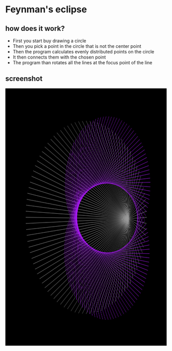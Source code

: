 # Feynman's eclipse
## how does it work?
* First you start buy drawing a circle
* Then you pick a point in the circle that is not the center point
* Then the program calculates evenly distributed points on the circle
* It then connects them with the chosen point
* The program than rotates all the lines at the focus point of the line
## screenshot
<img src="https://raw.githubusercontent.com/leschi4banane/Feynmans-Eclipse/main/screenshot.png?token=GHSAT0AAAAAAB4GX6F7F6EVLM7XAX2ERUV4Y5J557A" style="height: 801px; width:801px;"/>
